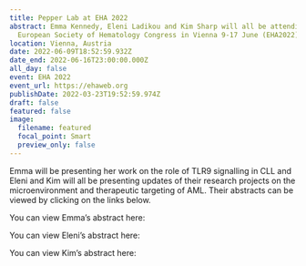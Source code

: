```yaml
---
title: Pepper Lab at EHA 2022
abstract: Emma Kennedy, Eleni Ladikou and Kim Sharp will all be attending the
  European Society of Hematology Congress in Vienna 9-17 June (EHA2022).
location: Vienna, Austria
date: 2022-06-09T18:52:59.932Z
date_end: 2022-06-16T23:00:00.000Z
all_day: false
event: EHA 2022
event_url: https://ehaweb.org
publishDate: 2022-03-23T19:52:59.974Z
draft: false
featured: false
image:
  filename: featured
  focal_point: Smart
  preview_only: false
---
```

Emma will be presenting her work on the role of TLR9 signalling in CLL and Eleni and Kim will all be presenting updates of their research projects on the microenvironment and therapeutic targeting of AML. Their abstracts can be viewed by clicking on the links below.

You can view Emma’s abstract here:

You can view Eleni’s abstract here:

You can view Kim’s abstract here: